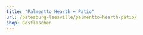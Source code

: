```yaml
---
title: "Palmentto Hearth + Patio"
url: /batesburg-leesville/palmentto-hearth-patio/
shop: Gasflaschen
---
```

